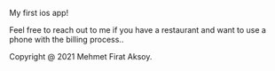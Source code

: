 My first ios app! 

Feel free to reach out to me if you have a restaurant and want to use a phone with the billing process..

Copyright @ 2021 Mehmet Firat Aksoy. 
